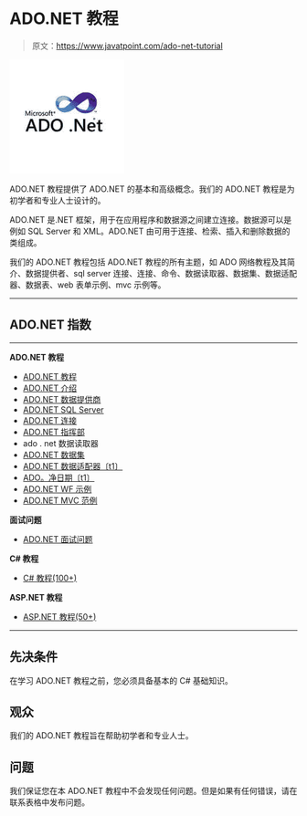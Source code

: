 # ADO.NET 教程

> 原文：<https://www.javatpoint.com/ado-net-tutorial>

![ADO.NET Tutorial](img/d4f34f17688b46586758a5216a097c9c.png)

ADO.NET 教程提供了 ADO.NET 的基本和高级概念。我们的 ADO.NET 教程是为初学者和专业人士设计的。

ADO.NET 是.NET 框架，用于在应用程序和数据源之间建立连接。数据源可以是例如 SQL Server 和 XML。ADO.NET 由可用于连接、检索、插入和删除数据的类组成。

我们的 ADO.NET 教程包括 ADO.NET 教程的所有主题，如 ADO 网络教程及其简介、数据提供者、sql server 连接、连接、命令、数据读取器、数据集、数据适配器、数据表、web 表单示例、mvc 示例等。

* * *

## ADO.NET 指数

* * *

**ADO.NET 教程**

*   [ADO.NET 教程](ado-net-tutorial)
*   [ADO.NET 介绍](ado-net-introduction)
*   [ADO.NET 数据提供商](ado-net-data-providers)
*   [ADO.NET SQL Server](ado-net-sql-server-connectivity)
*   [ADO.NET 连接](ado-net-connection)
*   [ADO.NET 指挥部](ado-net-command)
*   ado . net 数据读取器
*   [ADO.NET 数据集](ado-net-dataset)
*   [ADO.NET 数据适配器〔t1〕](ado-net-dataadapter)
*   [ADO。净日期〔t1〕](ado-net-datatables)
*   [ADO.NET WF 示例](ado-net-web-form-example)
*   [ADO.NET MVC 范例](ado-net-mvc-example)

**面试问题**

*   [ADO.NET 面试问题](ado-dot-net-interview-questions)

**C# 教程**

*   [C# 教程(100+)](c-sharp-tutorial)

**ASP.NET 教程**

*   [ASP.NET 教程(50+)](asp-net-tutorial)

* * *

## 先决条件

在学习 ADO.NET 教程之前，您必须具备基本的 C# 基础知识。

## 观众

我们的 ADO.NET 教程旨在帮助初学者和专业人士。

## 问题

我们保证您在本 ADO.NET 教程中不会发现任何问题。但是如果有任何错误，请在联系表格中发布问题。
